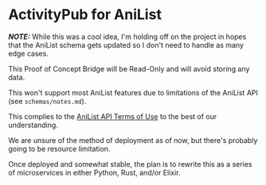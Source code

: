 # ActivityPub for AniList

***NOTE:*** While this was a cool idea, I'm holding off on the project in hopes that the AniList schema gets updated so I don't need to handle as many edge cases.

This Proof of Concept Bridge will be Read-Only and will avoid storing any data.

This won't support most AniList features due to limitations of the AniList API (see `schemas/notes.md`).

This complies to the [AniList API Terms of Use](https://anilist.gitbook.io/anilist-apiv2-docs/overview/overview#api-terms-of-use) to the best of our understanding.

We are unsure of the method of deployment as of now, but there's probably going to be resource limitation.

Once deployed and somewhat stable, the plan is to rewrite this as a series of microservices in either Python, Rust, and/or Elixir.
